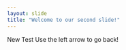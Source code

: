 ```yaml
---
layout: slide
title: "Welcome to our second slide!"
---
```

New Test
Use the left arrow to go back!
